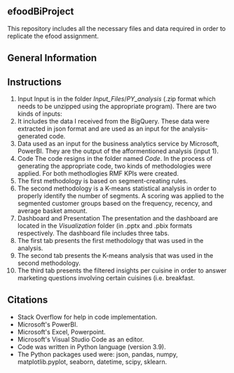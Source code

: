 ## efoodBiProject
This repository includes all the necessary files and data required in order to replicate the efood assignment.
## General Information

## Instructions 								
1. Input
Input is in the folder *Input_Files*/*PY_analysis* (.zip format which needs to be unzipped using the appropriate program). There are two kinds of inputs:
  1. It includes the data I received from the BigQuery. These data were extracted in json format and are used as an input for the analysis-generated code. 
  2. Data used as an input for the business analytics service by Microsoft, PowerBI. They are the output of the afformentioned analysis (input 1).
2. Code 
The code resigns in the folder named *Code*. In the process of generating the appropriate code, two kinds of methodologies were applied. For both methodlogies RMF KPIs were created.
  1. The first methodology is based on segment-creating rules.
  2. The second methodology is a K-means statistical analysis in order to properly identify the number of segments. A scoring was applied to the segmented customer groups based on the frequency, recency, and average basket amount.
3. Dashboard and Presentation
The presentation and the dashboard are located in the *Visualization* folder (in .pptx and .pbix formats respectively. The dashboard file includes three tabs.
  1. The first tab presents the first methodology that was used in the analysis.
  2. The second tab presents the K-means analysis that was used in the second methodology. 
  3. The third tab presents the filtered insights per cuisine in order to answer marketing questions involving certain cuisines (i.e. breakfast.
## Citations
- Stack Overflow for help in code implementation.
- Microsoft's PowerBI.
- Microsoft's Excel, Powerpoint.
- Microsoft's Visual Studio Code as an editor.
- Code was written in Python language (version 3.9).
- The Python packages used were: json, pandas, numpy, matplotlib.pyplot, seaborn, datetime, scipy, sklearn.
